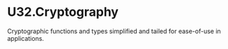 # U32.Cryptography

Cryptographic functions and types simplified and tailed for ease-of-use in applications.